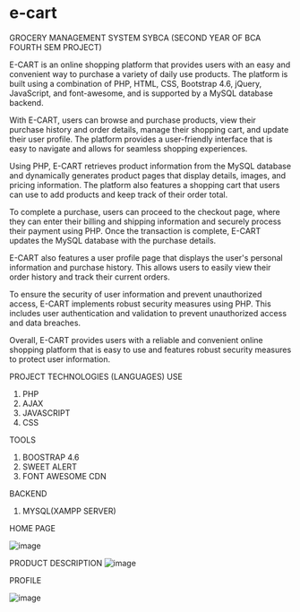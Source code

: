 # e-cart
GROCERY MANAGEMENT SYSTEM SYBCA (SECOND YEAR OF BCA FOURTH SEM PROJECT)

E-CART is an online shopping platform that provides users with an easy and convenient way to purchase a variety of daily use products. The platform is built using a combination of PHP, HTML, CSS, Bootstrap 4.6, jQuery, JavaScript, and font-awesome, and is supported by a MySQL database backend.

With E-CART, users can browse and purchase products, view their purchase history and order details, manage their shopping cart, and update their user profile. The platform provides a user-friendly interface that is easy to navigate and allows for seamless shopping experiences.

Using PHP, E-CART retrieves product information from the MySQL database and dynamically generates product pages that display details, images, and pricing information. The platform also features a shopping cart that users can use to add products and keep track of their order total.

To complete a purchase, users can proceed to the checkout page, where they can enter their billing and shipping information and securely process their payment using PHP. Once the transaction is complete, E-CART updates the MySQL database with the purchase details.

E-CART also features a user profile page that displays the user's personal information and purchase history. This allows users to easily view their order history and track their current orders.

To ensure the security of user information and prevent unauthorized access, E-CART implements robust security measures using PHP. This includes user authentication and validation to prevent unauthorized access and data breaches.

Overall, E-CART provides users with a reliable and convenient online shopping platform that is easy to use and features robust security measures to protect user information.

PROJECT TECHNOLOGIES (LANGUAGES) USE
1. PHP
2. AJAX
3. JAVASCRIPT
4. CSS

TOOLS
1. BOOSTRAP 4.6
2. SWEET ALERT
3. FONT AWESOME CDN

BACKEND
1. MYSQL(XAMPP SERVER)

HOME PAGE

![image](https://user-images.githubusercontent.com/111139558/184530285-03dd3281-cb7b-40f9-9ddf-b35a8b5b6209.png)

PRODUCT DESCRIPTION
![image](https://user-images.githubusercontent.com/111139558/184530290-bc89e60f-e0ec-4c4c-a7ec-75ae37a9ff8c.png)

PROFILE

![image](https://user-images.githubusercontent.com/111139558/184530305-3105523c-d9e3-4c28-9904-d292552ffe99.png)
